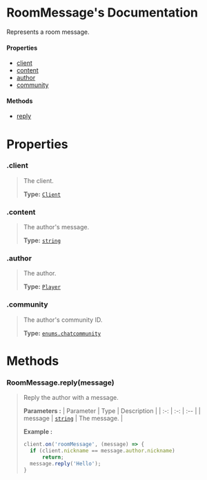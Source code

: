 # RoomMessage's Documentation
Represents a room message.

#### Properties 
* [client](#client)
* [content](#content)
* [author](#author)
* [community](#community)
#### Methods 
* [reply](#reply)



# Properties 

### <a id=client></a>.client

>The client.
>
>**Type:**  [`Client`](client.md)
### <a id=content></a>.content

>The author's message.
>
>**Type:**  [`string`](https://developer.mozilla.org/en-US/docs/Web/JavaScript/Reference/Global_Objects/string)
### <a id=author></a>.author

>The author.
>
>**Type:**  [`Player`](player.md)
### <a id=community></a>.community

>The author's community ID.
>
>**Type:**  [`enums.chatcommunity`](enums.md#chatcommunity)


# Methods

### <a id=reply></a>RoomMessage.reply(message)

>Reply the author with a message.
>
>**Parameters :**
>| Parameter | Type | Description |
>| :-: | :-: | :-- |
>| message |  [`string`](https://developer.mozilla.org/en-US/docs/Web/JavaScript/Reference/Global_Objects/string) | The message. |
>
>
> **Example :**
 >```js
>client.on('roomMessage', (message) => {
>	if (client.nickname == message.author.nickname)
>		return;
>	message.reply('Hello');
>}
>```
